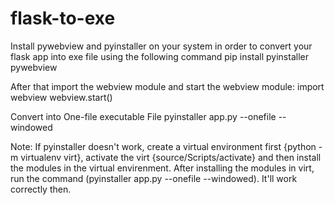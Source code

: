 # flask-to-exe
Install pywebview and pyinstaller on your system in order to convert your flask app into exe file using the following command
  pip install pyinstaller pywebview

After that import the webview module and start the webview module:
  import webview
  webview.start()
 
 Convert into One-file executable File
  pyinstaller app.py --onefile --windowed
  
  
 Note:
    If pyinstaller doesn't work, create a virtual environment first {python -m virtualenv virt}, activate the virt {source/Scripts/activate} and then install the modules in the virtual envirenment.
    After installing the modules in virt, run the command (pyinstaller app.py --onefile --windowed). It'll work correctly then.
